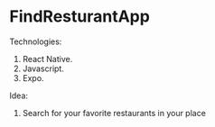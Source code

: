 # FindResturantApp
Technologies: 
  1. React Native. 
  2. Javascript.
  3. Expo.

Idea:
  1. Search for your favorite restaurants in your place
